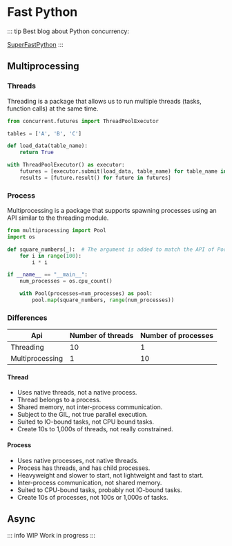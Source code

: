 # Fast Python

::: tip
Best blog about Python concurrency: 

[SuperFastPython](https://superfastpython.com/)
:::

## Multiprocessing

### Threads

Threading is a package that allows us to run multiple threads (tasks, function calls) at the same time. 

```python
from concurrent.futures import ThreadPoolExecutor

tables = ['A', 'B', 'C']

def load_data(table_name):
    return True

with ThreadPoolExecutor() as executor:
    futures = [executor.submit(load_data, table_name) for table_name in tables]
    results = [future.result() for future in futures]
```

### Process

Multiprocessing is a package that supports spawning processes using an API similar to the threading module. 

```python
from multiprocessing import Pool
import os

def square_numbers(_):  # The argument is added to match the API of Pool.map
    for i in range(100):
        i * i

if __name__ == "__main__":
    num_processes = os.cpu_count()

    with Pool(processes=num_processes) as pool:
        pool.map(square_numbers, range(num_processes))

```

### Differences

| Api | Number of threads | Number of processes | 
| --- | --- | --- |
| Threading | 10 | 1 |
| Multiprocessing | 1 | 10 |

#### Thread

* Uses native threads, not a native process.
* Thread belongs to a process.
* Shared memory, not inter-process communication.
* Subject to the GIL, not true parallel execution.
* Suited to IO-bound tasks, not CPU bound tasks.
* Create 10s to 1,000s of threads, not really constrained.

#### Process

* Uses native processes, not native threads.
* Process has threads, and has child processes.
* Heavyweight and slower to start, not lightweight and fast to start.
* Inter-process communication, not shared memory.
* Suited to CPU-bound tasks, probably not IO-bound tasks.
* Create 10s of processes, not 100s or 1,000s of tasks.

## Async

::: info WIP
Work in progress
:::